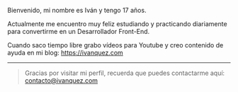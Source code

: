 Bienvenido, mi nombre es Iván y tengo 17 años.

Actualmente me encuentro muy feliz estudiando y practicando diariamente para convertirme en un Desarrollador Front-End.

Cuando saco tiempo libre grabo vídeos para Youtube y creo contenido de ayuda en mi blog: https://ivanquez.com

<hr>

> Gracias por visitar mi perfil, recuerda que puedes contactarme aquí: contacto@ivanquez.com
